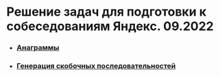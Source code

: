 # Решение задач для подготовки к собеседованиям Яндекс. 09.2022

- ### [Анаграммы](src/ru/yandex/contest/anagrams)
- ### [Генерация скобочных последовательностей](src/ru/yandex/contest/balanced_parentheses)